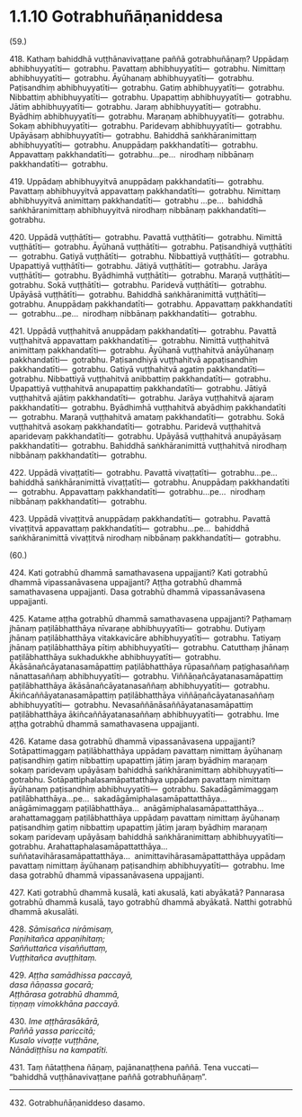 # 1.1.10 Gotrabhuñāṇaniddesa

(59.)

418\. Kathaṃ bahiddhā vuṭṭhānavivaṭṭane paññā gotrabhuñāṇaṃ? Uppādaṃ abhibhuyyatīti—  gotrabhu. Pavattaṃ abhibhuyyatīti—  gotrabhu. Nimittaṃ abhibhuyyatīti—  gotrabhu. Āyūhanaṃ abhibhuyyatīti—  gotrabhu. Paṭisandhiṃ abhibhuyyatīti—  gotrabhu. Gatiṃ abhibhuyyatīti—  gotrabhu. Nibbattiṃ abhibhuyyatīti—  gotrabhu. Upapattiṃ abhibhuyyatīti—  gotrabhu. Jātiṃ abhibhuyyatīti—  gotrabhu. Jaraṃ abhibhuyyatīti—  gotrabhu. Byādhiṃ abhibhuyyatīti—  gotrabhu. Maraṇaṃ abhibhuyyatīti—  gotrabhu. Sokaṃ abhibhuyyatīti—  gotrabhu. Paridevaṃ abhibhuyyatīti—  gotrabhu. Upāyāsaṃ abhibhuyyatīti—  gotrabhu. Bahiddhā saṅkhāranimittaṃ abhibhuyyatīti—  gotrabhu. Anuppādaṃ pakkhandatīti—  gotrabhu. Appavattaṃ pakkhandatīti—  gotrabhu…pe…  nirodhaṃ nibbānaṃ pakkhandatīti—  gotrabhu.

419\. Uppādaṃ abhibhuyyitvā anuppādaṃ pakkhandatīti—  gotrabhu. Pavattaṃ abhibhuyyitvā appavattaṃ pakkhandatīti—  gotrabhu. Nimittaṃ abhibhuyyitvā animittaṃ pakkhandatīti—  gotrabhu …pe…  bahiddhā saṅkhāranimittaṃ abhibhuyyitvā nirodhaṃ nibbānaṃ pakkhandatīti—  gotrabhu.

420\. Uppādā vuṭṭhātīti—  gotrabhu. Pavattā vuṭṭhātīti—  gotrabhu. Nimittā vuṭṭhātīti—  gotrabhu. Āyūhanā vuṭṭhātīti—  gotrabhu. Paṭisandhiyā vuṭṭhātīti—  gotrabhu. Gatiyā vuṭṭhātīti—  gotrabhu. Nibbattiyā vuṭṭhātīti—  gotrabhu. Upapattiyā vuṭṭhātīti—  gotrabhu. Jātiyā vuṭṭhātīti—  gotrabhu. Jarāya vuṭṭhātīti—  gotrabhu. Byādhimhā vuṭṭhātīti—  gotrabhu. Maraṇā vuṭṭhātīti—  gotrabhu. Sokā vuṭṭhātīti—  gotrabhu. Paridevā vuṭṭhātīti—  gotrabhu. Upāyāsā vuṭṭhātīti—  gotrabhu. Bahiddhā saṅkhāranimittā vuṭṭhātīti—  gotrabhu. Anuppādaṃ pakkhandatīti—  gotrabhu. Appavattaṃ pakkhandatīti—  gotrabhu…pe…  nirodhaṃ nibbānaṃ pakkhandatīti—  gotrabhu.

421\. Uppādā vuṭṭhahitvā anuppādaṃ pakkhandatīti—  gotrabhu. Pavattā vuṭṭhahitvā appavattaṃ pakkhandatīti—  gotrabhu. Nimittā vuṭṭhahitvā animittaṃ pakkhandatīti—  gotrabhu. Āyūhanā vuṭṭhahitvā anāyūhanaṃ pakkhandatīti—  gotrabhu. Paṭisandhiyā vuṭṭhahitvā appaṭisandhiṃ pakkhandatīti—  gotrabhu. Gatiyā vuṭṭhahitvā agatiṃ pakkhandatīti—  gotrabhu. Nibbattiyā vuṭṭhahitvā anibbattiṃ pakkhandatīti—  gotrabhu. Upapattiyā vuṭṭhahitvā anupapattiṃ pakkhandatīti—  gotrabhu. Jātiyā vuṭṭhahitvā ajātiṃ pakkhandatīti—  gotrabhu. Jarāya vuṭṭhahitvā ajaraṃ pakkhandatīti—  gotrabhu. Byādhimhā vuṭṭhahitvā abyādhiṃ pakkhandatīti—  gotrabhu. Maraṇā vuṭṭhahitvā amataṃ pakkhandatīti—  gotrabhu. Sokā vuṭṭhahitvā asokaṃ pakkhandatīti—  gotrabhu. Paridevā vuṭṭhahitvā aparidevaṃ pakkhandatīti—  gotrabhu. Upāyāsā vuṭṭhahitvā anupāyāsaṃ pakkhandatīti—  gotrabhu. Bahiddhā saṅkhāranimittā vuṭṭhahitvā nirodhaṃ nibbānaṃ pakkhandatīti—  gotrabhu.

422\. Uppādā vivaṭṭatīti—  gotrabhu. Pavattā vivaṭṭatīti—  gotrabhu…pe…  bahiddhā saṅkhāranimittā vivaṭṭatīti—  gotrabhu. Anuppādaṃ pakkhandatīti—  gotrabhu. Appavattaṃ pakkhandatīti—  gotrabhu…pe…  nirodhaṃ nibbānaṃ pakkhandatīti—  gotrabhu.

423\. Uppādā vivaṭṭitvā anuppādaṃ pakkhandatīti—  gotrabhu. Pavattā vivaṭṭitvā appavattaṃ pakkhandatīti—  gotrabhu…pe…  bahiddhā saṅkhāranimittā vivaṭṭitvā nirodhaṃ nibbānaṃ pakkhandatīti—  gotrabhu.

(60.)

424\. Kati gotrabhū dhammā samathavasena uppajjanti? Kati gotrabhū dhammā vipassanāvasena uppajjanti? Aṭṭha gotrabhū dhammā samathavasena uppajjanti. Dasa gotrabhū dhammā vipassanāvasena uppajjanti.

425\. Katame aṭṭha gotrabhū dhammā samathavasena uppajjanti? Paṭhamaṃ jhānaṃ paṭilābhatthāya nīvaraṇe abhibhuyyatīti—  gotrabhu. Dutiyaṃ jhānaṃ paṭilābhatthāya vitakkavicāre abhibhuyyatīti—  gotrabhu. Tatiyaṃ jhānaṃ paṭilābhatthāya pītiṃ abhibhuyyatīti—  gotrabhu. Catutthaṃ jhānaṃ paṭilābhatthāya sukhadukkhe abhibhuyyatīti—  gotrabhu. Ākāsānañcāyatanasamāpattiṃ paṭilābhatthāya rūpasaññaṃ paṭighasaññaṃ nānattasaññaṃ abhibhuyyatīti—  gotrabhu. Viññāṇañcāyatanasamāpattiṃ paṭilābhatthāya ākāsānañcāyatanasaññaṃ abhibhuyyatīti—  gotrabhu. Ākiñcaññāyatanasamāpattiṃ paṭilābhatthāya viññāṇañcāyatanasaññaṃ abhibhuyyatīti—  gotrabhu. Nevasaññānāsaññāyatanasamāpattiṃ paṭilābhatthāya ākiñcaññāyatanasaññaṃ abhibhuyyatīti—  gotrabhu. Ime aṭṭha gotrabhū dhammā samathavasena uppajjanti.

426\. Katame dasa gotrabhū dhammā vipassanāvasena uppajjanti? Sotāpattimaggaṃ paṭilābhatthāya uppādaṃ pavattaṃ nimittaṃ āyūhanaṃ paṭisandhiṃ gatiṃ nibbattiṃ upapattiṃ jātiṃ jaraṃ byādhiṃ maraṇaṃ sokaṃ paridevaṃ upāyāsaṃ bahiddhā saṅkhāranimittaṃ abhibhuyyatīti—  gotrabhu. Sotāpattiphalasamāpattatthāya uppādaṃ pavattaṃ nimittaṃ āyūhanaṃ paṭisandhiṃ abhibhuyyatīti—  gotrabhu. Sakadāgāmimaggaṃ paṭilābhatthāya…pe…  sakadāgāmiphalasamāpattatthāya…  anāgāmimaggaṃ paṭilābhatthāya…  anāgāmiphalasamāpattatthāya…  arahattamaggaṃ paṭilābhatthāya uppādaṃ pavattaṃ nimittaṃ āyūhanaṃ paṭisandhiṃ gatiṃ nibbattiṃ upapattiṃ jātiṃ jaraṃ byādhiṃ maraṇaṃ sokaṃ paridevaṃ upāyāsaṃ bahiddhā saṅkhāranimittaṃ abhibhuyyatīti—  gotrabhu. Arahattaphalasamāpattatthāya…  suññatavihārasamāpattatthāya…  animittavihārasamāpattatthāya uppādaṃ pavattaṃ nimittaṃ āyūhanaṃ paṭisandhiṃ abhibhuyyatīti—  gotrabhu. Ime dasa gotrabhū dhammā vipassanāvasena uppajjanti.

427\. Kati gotrabhū dhammā kusalā, kati akusalā, kati abyākatā? Pannarasa gotrabhū dhammā kusalā, tayo gotrabhū dhammā abyākatā. Natthi gotrabhū dhammā akusalāti.

428\. _Sāmisañca nirāmisaṃ,_  
_Paṇihitañca appaṇihitaṃ;_  
_Saññuttañca visaññuttaṃ,_  
_Vuṭṭhitañca avuṭṭhitaṃ._  

429\. _Aṭṭha samādhissa paccayā,_  
_dasa ñāṇassa gocarā;_  
_Aṭṭhārasa gotrabhū dhammā,_  
_tiṇṇaṃ vimokkhāna paccayā._  

430\. _Ime aṭṭhārasākārā,_  
_Paññā yassa pariccitā;_  
_Kusalo vivaṭṭe vuṭṭhāne,_  
_Nānādiṭṭhīsu na kampatīti._  

431\. Taṃ ñātaṭṭhena ñāṇaṃ, pajānanaṭṭhena paññā. Tena vuccati—  “bahiddhā vuṭṭhānavivaṭṭane paññā gotrabhuñāṇaṃ”.

---

432\. Gotrabhuñāṇaniddeso dasamo.
